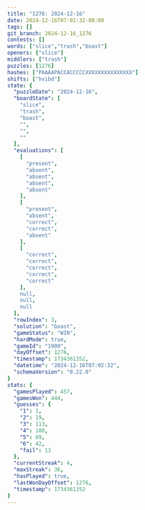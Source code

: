 ```yaml
---
title: "1276: 2024-12-16"
date: 2024-12-16T07:02:32-08:00
tags: []
git_branch: 2024-12-16_1276
contests: []
words: ["slice","trash","boast"]
openers: ["slice"]
middlers: ["trash"]
puzzles: [1276]
hashes: ["PAAAAPACCACCCCCXXXXXXXXXXXXXXX"]
shifts: ["hvibd"]
state: {
  "puzzleDate": "2024-12-16",
  "boardState": [
    "slice",
    "trash",
    "boast",
    "",
    "",
    ""
  ],
  "evaluations": [
    [
      "present",
      "absent",
      "absent",
      "absent",
      "absent"
    ],
    [
      "present",
      "absent",
      "correct",
      "correct",
      "absent"
    ],
    [
      "correct",
      "correct",
      "correct",
      "correct",
      "correct"
    ],
    null,
    null,
    null
  ],
  "rowIndex": 3,
  "solution": "boast",
  "gameStatus": "WIN",
  "hardMode": true,
  "gameId": "1909",
  "dayOffset": 1276,
  "timestamp": 1734361352,
  "datetime": "2024-12-16T07:02:32",
  "schemaVersion": "0.22.0"
}
stats: {
  "gamesPlayed": 457,
  "gamesWon": 444,
  "guesses": {
    "1": 1,
    "2": 19,
    "3": 113,
    "4": 180,
    "5": 89,
    "6": 42,
    "fail": 13
  },
  "currentStreak": 4,
  "maxStreak": 36,
  "hasPlayed": true,
  "lastWonDayOffset": 1276,
  "timestamp": 1734361352
}
---
```

<!-- more -->
